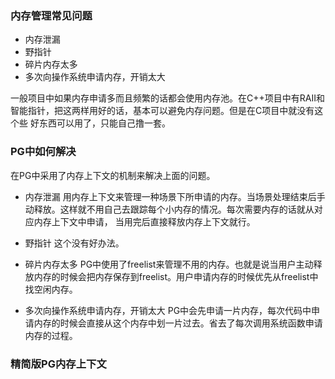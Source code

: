 ### 内存管理常见问题
+ 内存泄漏
+ 野指针
+ 碎片内存太多
+ 多次向操作系统申请内存，开销太大

一般项目中如果内存申请多而且频繁的话都会使用内存池。在C++项目中有RAII和智能指针，把这两样用好的话，基本可以避免内存问题。但是在C项目中就没有这个些
好东西可以用了，只能自己撸一套。

### PG中如何解决
在PG中采用了内存上下文的机制来解决上面的问题。
+ 内存泄漏
  用内存上下文来管理一种场景下所申请的内存。当场景处理结束后手动释放。这样就不用自己去跟踪每个小内存的情况。每次需要内存的话就从对应内存上下文中申请，
  当用完后直接释放内存上下文就行。
  
+ 野指针
  这个没有好办法。
  
+ 碎片内存太多
  PG中使用了freelist来管理不用的内存。也就是说当用户主动释放内存的时候会把内存保存到freelist。用户申请内存的时候优先从freelist中找空闲内存。

+ 多次向操作系统申请内存，开销太大
  PG中会先申请一片内存，每次代码中申请内存的时候会直接从这个内存中划一片过去。省去了每次调用系统函数申请内存的过程。

### 精简版PG内存上下文
